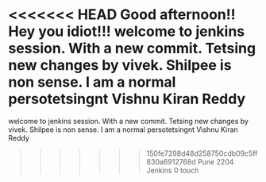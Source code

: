 <<<<<<< HEAD
Good afternoon!! Hey you idiot!!! welcome to jenkins session. With a new commit. Tetsing new changes by vivek. Shilpee is non sense. I am a normal persotetsingnt Vishnu Kiran Reddy
=======
welcome to jenkins session. With a new commit. Tetsing new changes by vivek. Shilpee is non sense. I am a normal persotetsingnt Vishnu Kiran Reddy
>>>>>>> 150fe7298d48d258750cdb09c5ff830a6912768d
Pune
2204
Jenkins
0 touch
